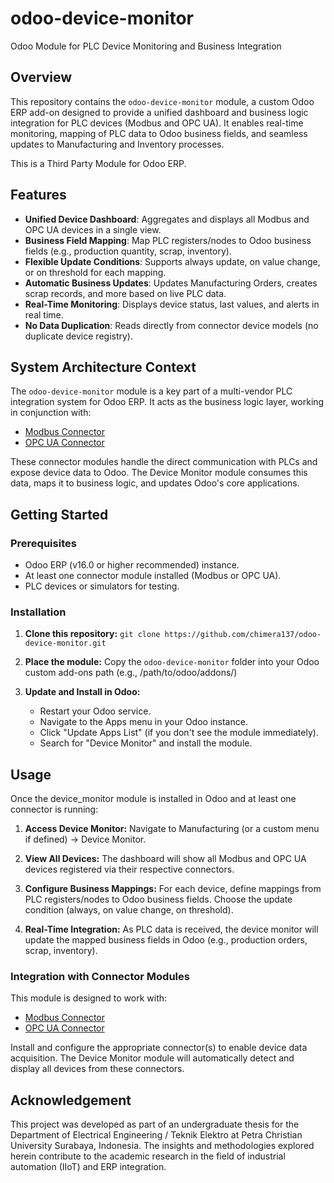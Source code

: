 # odoo-device-monitor
Odoo Module for PLC Device Monitoring and Business Integration

## Overview
This repository contains the `odoo-device-monitor` module, a custom Odoo ERP add-on designed to provide a unified dashboard and business logic integration for PLC devices (Modbus and OPC UA). It enables real-time monitoring, mapping of PLC data to Odoo business fields, and seamless updates to Manufacturing and Inventory processes.

This is a Third Party Module for Odoo ERP.

## Features
- **Unified Device Dashboard**: Aggregates and displays all Modbus and OPC UA devices in a single view.
- **Business Field Mapping**: Map PLC registers/nodes to Odoo business fields (e.g., production quantity, scrap, inventory).
- **Flexible Update Conditions**: Supports always update, on value change, or on threshold for each mapping.
- **Automatic Business Updates**: Updates Manufacturing Orders, creates scrap records, and more based on live PLC data.
- **Real-Time Monitoring**: Displays device status, last values, and alerts in real time.
- **No Data Duplication**: Reads directly from connector device models (no duplicate device registry).

## System Architecture Context
The `odoo-device-monitor` module is a key part of a multi-vendor PLC integration system for Odoo ERP. It acts as the business logic layer, working in conjunction with:
- [Modbus Connector](https://github.com/chimera137/odoo-modbus-connector)
- [OPC UA Connector](https://github.com/chimera137/odoo-opcua-connector)

These connector modules handle the direct communication with PLCs and expose device data to Odoo. The Device Monitor module consumes this data, maps it to business logic, and updates Odoo's core applications.

## Getting Started

### Prerequisites
- Odoo ERP (v16.0 or higher recommended) instance.
- At least one connector module installed (Modbus or OPC UA).
- PLC devices or simulators for testing.

### Installation
1. **Clone this repository:**
   `git clone https://github.com/chimera137/odoo-device-monitor.git`

2. **Place the module:** Copy the `odoo-device-monitor` folder into your Odoo custom add-ons path (e.g., /path/to/odoo/addons/)

3. **Update and Install in Odoo:**
    - Restart your Odoo service.
    - Navigate to the Apps menu in your Odoo instance.
    - Click "Update Apps List" (if you don't see the module immediately).
    - Search for "Device Monitor" and install the module.

## Usage
Once the device_monitor module is installed in Odoo and at least one connector is running:
1. **Access Device Monitor:**
   Navigate to Manufacturing (or a custom menu if defined) -> Device Monitor.

2. **View All Devices:**
   The dashboard will show all Modbus and OPC UA devices registered via their respective connectors.

3. **Configure Business Mappings:**
   For each device, define mappings from PLC registers/nodes to Odoo business fields. Choose the update condition (always, on value change, on threshold).

4. **Real-Time Integration:**
   As PLC data is received, the device monitor will update the mapped business fields in Odoo (e.g., production orders, scrap, inventory).

### Integration with Connector Modules
This module is designed to work with:
- [Modbus Connector](https://github.com/chimera137/odoo-modbus-connector)
- [OPC UA Connector](https://github.com/chimera137/odoo-opcua-connector)

Install and configure the appropriate connector(s) to enable device data acquisition. The Device Monitor module will automatically detect and display all devices from these connectors.

## Acknowledgement
This project was developed as part of an undergraduate thesis for the Department of Electrical Engineering / Teknik Elektro at Petra Christian University Surabaya, Indonesia. The insights and methodologies explored herein contribute to the academic research in the field of industrial automation (IIoT) and ERP integration.
